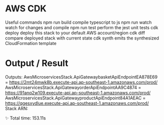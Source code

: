 # AWS CDK

Useful commands
npm run build compile typescript to js
npm run watch watch for changes and compile
npm run test perform the jest unit tests
cdk deploy deploy this stack to your default AWS account/region
cdk diff compare deployed stack with current state
cdk synth emits the synthesized CloudFormation template


# Output / Result

Outputs:
AwsMicroservicesStack.ApiGatewaybasketApiEndpointEA878E69 = https://2mt24mwk8b.execute-api.ap-southeast-1.amazonaws.com/prod/
AwsMicroservicesStack.ApiGatewayorderApiEndpointAA9C4874 = https://91anq2w109.execute-api.ap-southeast-1.amazonaws.com/prod/
AwsMicroservicesStack.ApiGatewayproductApiEndpoint84A1AEAC = https://qgesxydlue.execute-api.ap-southeast-1.amazonaws.com/prod/
Stack ARN:

✨  Total time: 153.11s